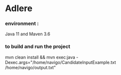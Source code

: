 # Adlere

### environment : 
Java 11 and Maven 3.6

### to build and run the project 
mvn clean install && mvn exec:java -Dexec.args="/home/navigo/CandidateInputExample.txt /home/navigo/output.txt"
